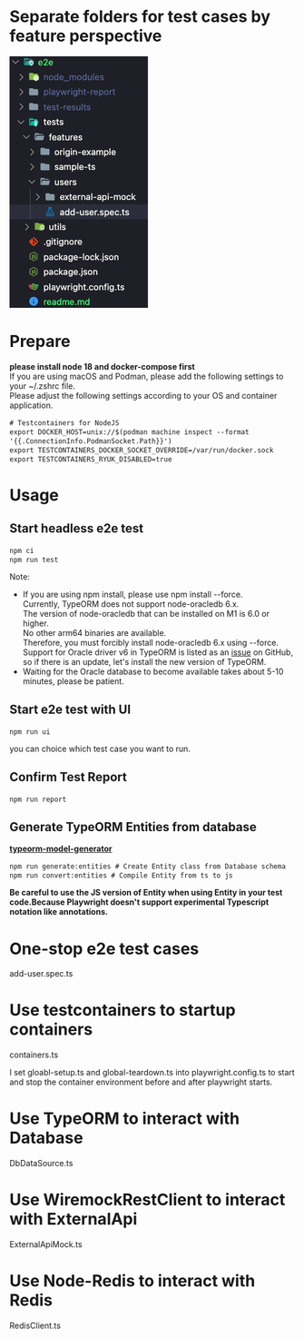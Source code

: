 # Separate folders for test cases by feature perspective
![](asset/readme.md_2023-09-06-11-42-31.png)

# Prepare
**please install node 18 and docker-compose first**  
If you are using macOS and Podman, please add the following settings to your ~/.zshrc file.  
Please adjust the following settings according to your OS and container application.
```
# Testcontainers for NodeJS
export DOCKER_HOST=unix://$(podman machine inspect --format '{{.ConnectionInfo.PodmanSocket.Path}}')
export TESTCONTAINERS_DOCKER_SOCKET_OVERRIDE=/var/run/docker.sock
export TESTCONTAINERS_RYUK_DISABLED=true
```

# Usage
## Start headless e2e test
```
npm ci
npm run test
```
Note:
- If you are using npm install, please use npm install --force.  
Currently, TypeORM does not support node-oracledb 6.x.  
The version of node-oracledb that can be installed on M1 is 6.0 or higher.  
No other arm64 binaries are available.  
Therefore, you must forcibly install node-oracledb 6.x using --force.  
Support for Oracle driver v6 in TypeORM is listed as an [issue](https://github.com/typeorm/typeorm/issues/10277) on GitHub, so if there is an update, let's install the new version of TypeORM.
- Waiting for the Oracle database to become available takes about 5-10 minutes, please be patient.

## Start e2e test with UI
```
npm run ui
```
you can choice which test case you want to run.

## Confirm Test Report
```
npm run report
```

## Generate TypeORM Entities from database
**[typeorm-model-generator](https://www.npmjs.com/package/typeorm-model-generator)**
```
npm run generate:entities # Create Entity class from Database schema
npm run convert:entities # Compile Entity from ts to js
```
**Be careful to use the JS version of Entity when using Entity in your test code.Because Playwright doesn't support experimental Typescript notation like annotations.**

# One-stop e2e test cases
add-user.spec.ts

# Use testcontainers to startup containers
containers.ts

I set gloabl-setup.ts and global-teardown.ts into 
playwright.config.ts to start and stop the container environment before and after playwright starts.

# Use TypeORM to interact with Database
DbDataSource.ts

# Use WiremockRestClient to interact with ExternalApi
ExternalApiMock.ts

# Use Node-Redis to interact with Redis
RedisClient.ts